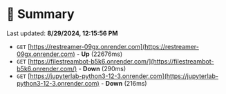 # 📖 Summary
Last updated: **8/29/2024, 12:15:56 PM**

- `GET` [https://restreamer-09gx.onrender.com](https://restreamer-09gx.onrender.com) - **Up** (22676ms)
- `GET` [https://filestreambot-b5k6.onrender.com/](https://filestreambot-b5k6.onrender.com/) - **Down** (290ms)
- `GET` [https://jupyterlab-python3-12-3.onrender.com](https://jupyterlab-python3-12-3.onrender.com) - **Down** (216ms)
